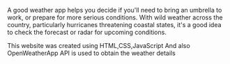 A good weather app helps you decide if you'll need to bring an umbrella to work, or prepare for more serious conditions.
With wild weather across the country, particularly hurricanes threatening coastal states, it's a good idea to check the forecast or radar for upcoming conditions.

This website was created using HTML,CSS,JavaScript 
And also OpenWeatherApp API is used to obtain the  weather details 
